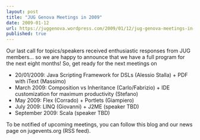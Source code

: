 ```yaml
---
layout: post
title: "JUG Genova Meetings in 2009"
date: 2009-01-12
url: https://juggenova.wordpress.com/2009/01/12/jug-genova-meetings-in-2009/
published: true 
---
```


Our last call for topics/speakers received enthusiastic responses from JUG members… so we are happy to announce that we have a full program for the next eight months! So, get ready for the next meetings on 

* 20/01/2009: Java Scripting Framework for DSLs (Alessio Stalla) + PDF with iText (Massimo) 
* March 2009: Composition vs Inheritance (Carlo/Fabrizio) + IDE customization for maximum productivity (Stefano) 
* May 2009: Flex (Corrado) + Portlets (Giampiero) 
* July 2009: LINQ (Giovanni) + J2ME (speaker TBD) 
* September 2009: Scala (speaker TBD) 

To be notified of upcoming meetings, you can follow this blog and our news page on jugevents.org (RSS feed). 